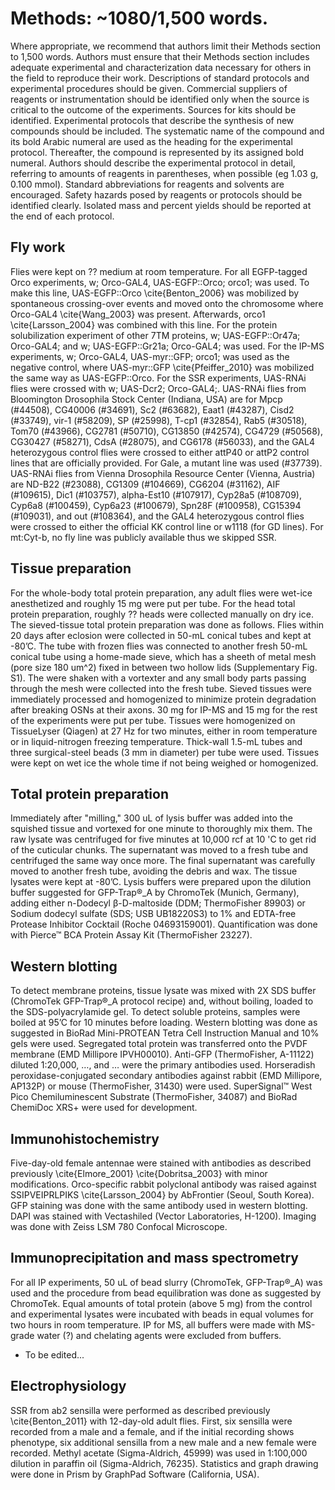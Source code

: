 # Methods: ~1080/1,500 words.

Where appropriate, we recommend that authors limit their Methods section to 1,500 words. Authors must ensure that their Methods section includes adequate experimental and characterization data necessary for others in the field to reproduce their work. Descriptions of standard protocols and experimental procedures should be given. Commercial suppliers of reagents or instrumentation should be identified only when the source is critical to the outcome of the experiments. Sources for kits should be identified. Experimental protocols that describe the synthesis of new compounds should be included. The systematic name of the compound and its bold Arabic numeral are used as the heading for the experimental protocol. Thereafter, the compound is represented by its assigned bold numeral. Authors should describe the experimental protocol in detail, referring to amounts of reagents in parentheses, when possible (eg 1.03 g, 0.100 mmol). Standard abbreviations for reagents and solvents are encouraged. Safety hazards posed by reagents or protocols should be identified clearly. Isolated mass and percent yields should be reported at the end of each protocol.

## Fly work
Flies were kept on ?? medium at room temperature. For all EGFP-tagged Orco experiments, w; Orco-GAL4, UAS-EGFP::Orco; orco1; was used. To make this line, UAS-EGFP::Orco \cite{Benton_2006} was mobilized by spontaneous crossing-over events and moved onto the chromosome where Orco-GAL4 \cite{Wang_2003} was present. Afterwards, orco1 \cite{Larsson_2004} was combined with this line. For the protein solubilization experiment of other 7TM proteins, w; UAS-EGFP::Or47a; Orco-GAL4; and w; UAS-EGFP::Gr21a; Orco-GAL4; was used. For the IP-MS experiments, w; Orco-GAL4, UAS-myr::GFP; orco1; was used as the negative control, where UAS-myr::GFP \cite{Pfeiffer_2010} was mobilized the same way as UAS-EGFP::Orco. For the SSR experiments, UAS-RNAi flies were crossed with w; UAS-Dcr2; Orco-GAL4;. UAS-RNAi flies from Bloomington Drosophila Stock Center (Indiana, USA) are for Mpcp (#44508), CG40006 (#34691), Sc2 (#63682), Eaat1 (#43287), Cisd2 (#33749), vir-1 (#58209), SP (#25998), T-cp1 (#32854), Rab5 (#30518), Tom70 (#43966), CG2781 (#50710), CG13850 (#42574), CG4729 (#50568), CG30427 (#58271), CdsA (#28075), and CG6178 (#56033), and the GAL4 heterozygous control flies were crossed to either attP40 or attP2 control lines that are officially provided. For Gale, a mutant line was used (#37739). UAS-RNAi flies from Vienna Drosophila Resource Center (Vienna, Austria) are ND-B22 (#23088), CG1309 (#104669), CG6204 (#31162), AIF (#109615), Dic1 (#103757), alpha-Est10 (#107917), Cyp28a5 (#108709), Cyp6a8 (#100459), Cyp6a23 (#100679), Spn28F (#100958), CG15394 (#109031), and out (#108364), and the GAL4 heterozygous control flies were crossed to either the official KK control line or w1118 (for GD lines). For mt:Cyt-b, no fly line was publicly available thus we skipped SSR.

## Tissue preparation
For the whole-body total protein preparation, any adult flies were wet-ice anesthetized and roughly 15 mg were put per tube. For the head total protein preparation, roughly ?? heads were collected manually on dry ice. The sieved-tissue total protein preparation was done as follows. Flies within 20 days after eclosion were collected in 50-mL conical tubes and kept at -80’C. The tube with frozen flies was connected to another fresh 50-mL conical tube using a home-made sieve, which has a sheeth of metal mesh (pore size 180 um^2) fixed in between two hollow lids (Supplementary Fig. S1). The  were shaken with a vortexter and any small body parts passing through the mesh were collected into the fresh tube. Sieved tissues were immediately processed and homogenized to minimize protein degradation after breaking OSNs at their axons. 30 mg for IP-MS and 15 mg for the rest of the experiments were put per tube. Tissues were homogenized on TissueLyser (Qiagen) at 27 Hz for two minutes, either in room temperature or in liquid-nitrogen freezing temperature. Thick-wall 1.5-mL tubes and three surgical-steel beads (3 mm in diameter) per tube were used. Tissues were kept on wet ice the whole time if not being weighed or homogenized.

## Total protein preparation
Immediately after "milling," 300 uL of lysis buffer was added into the squished tissue and vortexed for one minute to thoroughly mix them. The raw lysate was centrifuged for five minutes at 10,000 rcf at 10 'C to get rid of the cuticular chunks. The supernatant was moved to a fresh tube and centrifuged the same way once more. The final supernatant was carefully moved to another fresh tube, avoiding the debris and wax. The tissue lysates were kept at -80’C. Lysis buffers were prepared upon the dilution buffer suggested for GFP-Trap®_A by ChromoTek (Munich, Germany), adding either n-Dodecyl β-D-maltoside (DDM; ThermoFisher 89903) or Sodium dodecyl sulfate (SDS; USB UB18220S3) to 1% and EDTA-free Protease Inhibitor Cocktail (Roche 04693159001). Quantification was done with Pierce™ BCA Protein Assay Kit (ThermoFisher 23227).

## Western blotting
To detect membrane proteins, tissue lysate was mixed with 2X SDS buffer (ChromoTek GFP-Trap®_A protocol recipe) and, without boiling, loaded to the SDS-polyacrylamide gel. To detect soluble proteins, samples were boiled at 95’C for 10 minutes before loading. Western blotting was done as suggested in BioRad Mini-PROTEAN Tetra Cell Instruction Manual and 10% gels were used. Segregated total protein was transferred onto the PVDF membrane (EMD Millipore IPVH00010). Anti-GFP (ThermoFisher, A-11122) diluted 1:20,000, …, and … were the primary antibodies used. Horseradish peroxidase-conjugated secondary antibodies against rabbit (EMD Millipore, AP132P) or mouse (ThermoFisher, 31430) were used. SuperSignal™ West Pico Chemiluminescent Substrate (ThermoFisher, 34087) and BioRad ChemiDoc XRS+ were used for development.

## Immunohistochemistry
Five-day-old female antennae were stained with antibodies as described previously \cite{Elmore_2001} \cite{Dobritsa_2003} with minor modifications.
Orco-specific rabbit polyclonal antibody was raised against SSIPVEIPRLPIKS \cite{Larsson_2004} by AbFrontier (Seoul, South Korea). GFP staining was done with the same antibody used in western blotting. DAPI was stained with Vectashiled (Vector Laboratories, H-1200). Imaging was done with Zeiss LSM 780 Confocal Microscope.

## Immunoprecipitation and mass spectrometry
For all IP experiments, 50 uL of bead slurry (ChromoTek, GFP-Trap®_A) was used and the procedure from bead equilibration was done as suggested by ChromoTek. Equal amounts of total protein (above 5 mg) from the control and experimental lysates were incubated with beads in equal volumes for two hours in room temperature. IP for MS, all buffers were made with MS-grade water (?) and chelating agents were excluded from buffers.

* To be edited...

## Electrophysiology
SSR from ab2 sensilla were performed as described previously \cite{Benton_2011} with 12-day-old adult flies. First, six sensilla were recorded from a male and a female, and if the initial recording shows phenotype, six additional sensilla from a new male and a new female were recorded. Methyl acetate (Sigma-Aldrich, 45999) was used in 1:100,000 dilution in paraffin oil (Sigma-Aldrich, 76235). Statistics and graph drawing were done in Prism by GraphPad Software (California, USA).
